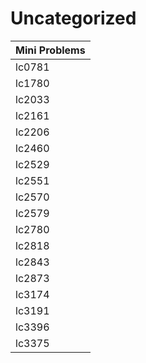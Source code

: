 # Uncategorized

| Mini Problems |
| ------------- |
| lc0781        |
| lc1780        |
| lc2033        |
| lc2161        |
| lc2206        |
| lc2460        |
| lc2529        |
| lc2551        |
| lc2570        |
| lc2579        |
| lc2780        |
| lc2818        |
| lc2843        |
| lc2873        |
| lc3174        |
| lc3191        |
| lc3396        |
| lc3375        |
